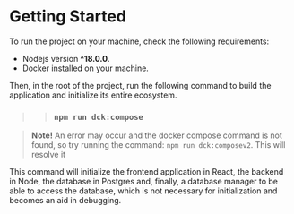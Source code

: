 # Getting Started


To run the project on your machine, check the following requirements:

- Nodejs version **^18.0.0**.
- Docker installed on your machine.

Then, in the root of the project, run the following command to build the application and initialize its entire ecosystem.

 >> ### `npm run dck:compose`

> **Note!** An error may occur and the docker compose command is not found, so try running the command: `npm run dck:composev2`. This will resolve it

This command will initialize the frontend application in React, the backend in Node, the database in Postgres and, finally, a database manager to be able to access the database, which is not necessary for initialization and becomes an aid in debugging. 

